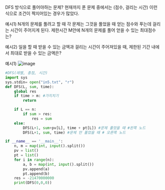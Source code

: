 DFS 방식으로 풀어야하는 문제?
현재까지 푼 문제 중에서는 (점수, 걸리는 시간) 이런식으로 조건이 짝지어있는 경우가 많았다.

예시1) N개의 문제를 풀려고 할 때 각 문제는 그것을 풀었을 때 얻는 점수와 푸는데 걸리는 시간이 주어지게 된다. 
제한시간 M안에 N개의 문제를 풀어 얻을 수 있는 최대점수는?

예시2) 일을 할 때 받을 수 있는 금액과 걸리는 시간이 주어져있을 때, 
제한된 기간 내에서 최대로 받을 수 있는 금액은?

예시1)
![image](https://user-images.githubusercontent.com/73813367/118907093-e16a4c80-b959-11eb-96e0-a037c4dc9232.png)

```python
#DFS(레벨, 총점, 시간)
import sys
sys.stdin= open("in5.txt", "r")
def DFS(L, sum, time):
    global res 
    if time > m: #가지치기
        return

    if L == n:
        if sum > res:
            res = sum
    else:
        DFS(L+1, sum+pv[L], time + pt[L]) #문제 풀었을 때 #왼쪽 노드
        DFS(L+1, sum, time) #문제 안 풀었을 때 # 오른쪽 노드

if __name__ == '__main__':
    n, m = map(int, input().split())
    pv = list()
    pt = list()
    for i in range(n):
        a, b = map(int, input().split())
        pv.append(a)
        pt.append(b)
    res = -21470000000
    print(DFS(0,0,0))
```
